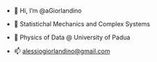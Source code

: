 - 👋 Hi, I’m @aGiorlandino
- 👀 Statistichal Mechanics and Complex Systems
- 🌱 Physics of Data @ University of Padua

- 📫 alessiogiorlandino@gmail.com

<!---
aGiorlandino/aGiorlandino is a ✨ special ✨ repository because its `README.md` (this file) appears on your GitHub profile.
You can click the Preview link to take a look at your changes.
--->
